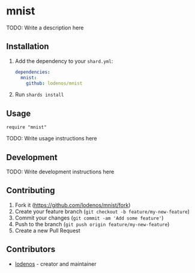 # mnist

TODO: Write a description here

## Installation

1. Add the dependency to your `shard.yml`:

   ```yaml
   dependencies:
     mnist:
       github: lodenos/mnist
   ```

2. Run `shards install`

## Usage

```crystal
require "mnist"
```

TODO: Write usage instructions here

## Development

TODO: Write development instructions here

## Contributing

1. Fork it (<https://github.com/lodenos/mnist/fork>)
2. Create your feature branch (`git checkout -b feature/my-new-feature`)
3. Commit your changes (`git commit -am 'Add some feature'`)
4. Push to the branch (`git push origin feature/my-new-feature`)
5. Create a new Pull Request

## Contributors

- [lodenos](https://github.com/lodenos) - creator and maintainer
